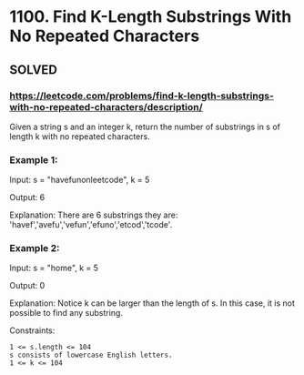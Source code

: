 # 1100. Find K-Length Substrings With No Repeated Characters

## SOLVED
### https://leetcode.com/problems/find-k-length-substrings-with-no-repeated-characters/description/


Given a string s and an integer k, return the number of substrings in s of length k with no repeated characters.



### Example 1:

Input: s = "havefunonleetcode", k = 5

Output: 6

Explanation: There are 6 substrings they are: 'havef','avefu','vefun','efuno','etcod','tcode'.

### Example 2:

Input: s = "home", k = 5

Output: 0

Explanation: Notice k can be larger than the length of s. In this case, it is not possible to find any substring.



Constraints:

    1 <= s.length <= 104
    s consists of lowercase English letters.
    1 <= k <= 104

